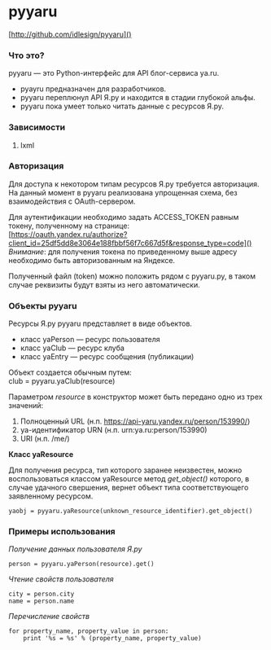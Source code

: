 pyyaru
=======================================
[http://github.com/idlesign/pyyaru]()

### Что это? ###

pyyaru — это Python-интерфейс для API блог-сервиса ya.ru.  

* pyayru предназначен для разработчиков.
* pyyaru переплюнул API Я.ру и находится в стадии глубокой альфы.
* pyyaru пока умеет только читать данные с ресурсов Я.ру.


### Зависимости ###

1.  lxml


### Авторизация ###

Для доступа к некотором типам ресурсов Я.ру требуется авторизация.  
На данный момент в pyyaru реализована упрощенная схема, без взаимодействия с OAuth-сервером.

Для аутентификации необходимо задать ACCESS\_TOKEN равным токену, полученному на странице:  
[https://oauth.yandex.ru/authorize?client_id=25df5dd8e3064e188fbbf56f7c667d5f&response_type=code]()  
_Внимание_: для получения токена по приведенному выше адресу необходимо быть авторизованным на Яндексе.

Полученный файл (token) можно положить рядом с pyyaru.py, в таком случае реквизиты будут взяты из него автоматически.


### Объекты pyyaru ###

Ресурсы Я.ру pyyaru представляет в виде объектов.

* класс yaPerson — ресурс пользователя
* класс yaClub — ресурс клуба
* класс yaEntry — ресурс сообщения (публикации)

Объект создается обычным путем:  
    club = pyyaru.yaClub(resource)

Параметром _resource_ в конструктор может быть передано одно из трех значений:

1. Полноценный URL (н.п. https://api-yaru.yandex.ru/person/153990/)
2. ya-идентификатор URN (н.п. urn:ya.ru:person/153990)
3. URI (н.п. /me/)


**Класс yaResource**

Для получения ресурса, тип которого заранее неизвестен, можно воспользоваться классом yaResource метод _get\_object()_ которого, в случае удачного свершения, вернет объект типа соответствующего заявленному ресурсом.

    yaobj = pyyaru.yaResource(unknown_resource_identifier).get_object()


### Примеры использования ###

*Получение данных пользователя Я.ру*

    person = pyyaru.yaPerson(resource).get()

*Чтение свойств пользователя*

    city = person.city  
    name = person.name

*Перечисление свойств*

    for property_name, property_value in person:  
        print '%s = %s' % (property_name, property_value)
